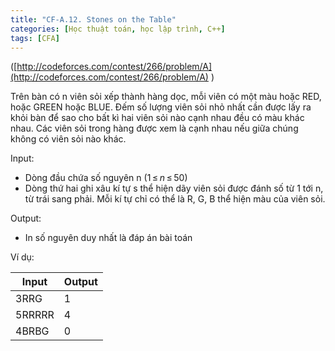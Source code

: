 ```yaml
---
title: "CF-A.12. Stones on the Table"
categories: [Học thuật toán, học lập trình, C++]
tags: [CFA]
---
```


([http://codeforces.com/contest/266/problem/A](http://codeforces.com/contest/266/problem/A) )

Trên bàn có n viên sỏi xếp thành hàng dọc, mỗi viên có một màu hoặc RED, hoặc GREEN hoặc BLUE. Đếm số lượng viên sỏi nhỏ nhất cần được lấy ra khỏi bàn để sao cho bất kì hai viên sỏi nào cạnh nhau đều có màu khác nhau. Các viên sỏi trong hàng được xem là cạnh nhau nếu giữa chúng không có viên sỏi nào khác.

Input:

- Dòng đầu chứa số nguyên n (1 ≤ _n_ ≤ 50)
- Dòng thứ hai ghi xâu kí tự s thể hiện dãy viên sỏi được đánh số từ 1 tới n, từ trái sang phải. Mỗi kí tự chỉ có thể là R, G, B thể hiện màu của viên sỏi.

Output:

- In số nguyên duy nhất là đáp án bài toán

Ví dụ:

| **Input** | **Output** |
| --- | --- |
| 3RRG | 1 |
| 5RRRRR | 4 |
| 4BRBG | 0 |